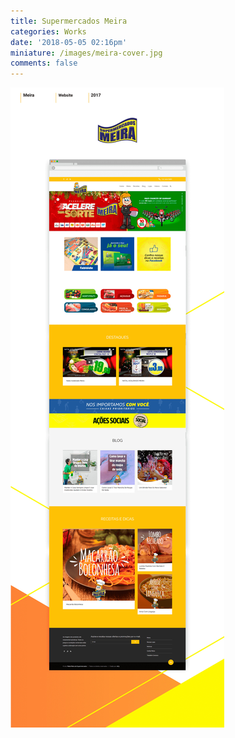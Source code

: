 ```yaml
---
title: Supermercados Meira
categories: Works
date: '2018-05-05 02:16pm'
miniature: /images/meira-cover.jpg
comments: false
---
```

![Supermercados Meira](/images/meira-case.jpg)

